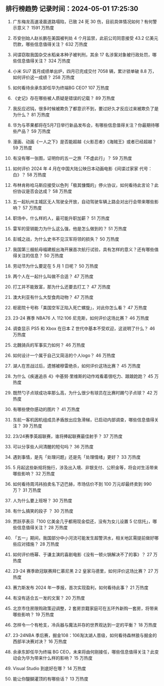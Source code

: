 
## 排行榜趋势 记录时间：2024-05-01 17:25:30
  
  1. 广东梅龙高速凌晨道路塌陷，已致 24 死 30 伤，目前具体情况如何？有何警示意义？ 1591 万热度
    
  2. 币安创始人赵长鹏在美国被判处 4 个月监禁，此前公司同意接受 43.2 亿美元罚款，哪些信息值得关注？ 632 万热度
    
  3. 间谍窃取我国杂交水稻亲本种子被判刑，其余 17 名涉案对象被行政处罚，哪些信息值得关注？ 324 万热度
    
  4. 小米 SU7 首月成绩单出炉，四月已完成交付 7058 辆，累计锁单破 8.8 万，如何评价这一成绩？ 258 万热度
    
  5. 如何看待余承东卸任华为终端BG CEO? 107 万热度
    
  6. 《史记》存在哪些被人质疑是错误的记载？ 89 万热度
    
  7. 我反应迟钝，很多时候被欺负了都意识不到，要过好久才反应过来被欺负了是为什么？ 81 万热度
    
  8. 华为与苹果都将在5月7日举行新品发布会，有哪些信息值得关注？你最期待哪些产品？ 59 万热度
    
  9. 漫画、动画《一人之下》是否能超越《火影忍者》《海贼王》或者已经超越？ 59 万热度
    
  10. 有没有哪一张图，证明你的五一之旅「不虚此行」？ 59 万热度
    
  11. 如何评价 2024 年 4 月在中国大陆公映日本动画电影《间谍过家家 代号：白》？ 58 万热度
    
  12. 布林肯称哈马斯应接受以色列「极其慷慨的」停火协议，如何看待此言论？此份协议是否会达成？ 58 万热度
    
  13. 五一起杭州主城区无人驾驶全开放，自动驾驶车辆上路会对出行会带来哪些影响？ 57 万热度
    
  14. 职场中，什么样的人，最可能升职加薪？ 51 万热度
    
  15. 雷军的营销能力为什么这么强，他是怎么做到的？ 51 万热度
    
  16. 彭城之战，为什么史书不见汉军将领的损失？ 50 万热度
    
  17. 我国第三艘航母福建舰出海开展首次航行试验，具有怎样的意义？还有哪些值得关注的信息？ 50 万热度
    
  18. 劳动节为什么要定在 5 月 1 日呢？ 50 万热度
    
  19. 两个人在一起什么叫做不合适？ 47 万热度
    
  20. 打工并不能致富，那为什么还要去打工？ 47 万热度
    
  21. 澳大利亚有什么大型食肉动物？ 47 万热度
    
  22. 枢密院十号称「美国空军正陷入死亡螺旋」，对此你怎么看？ 47 万热度
    
  23. 23-24 赛季 NBA76 人 112:106 尼克斯，如何评价这场比赛？ 46 万热度
    
  24. 调查显示 PS5 和 Xbox 在日本 Z 世代中基本不受欢迎，这说明了什么？ 46 万热度
    
  25. 北魏骑兵的军事实力如何？ 46 万热度
    
  26. 如何设计一个属于自己又简洁的个人logo？ 46 万热度
    
  27. 湖人在苦战过后，遗憾被穆雷绝杀，如何评价这场比赛？ 45 万热度
    
  28. 为什么《疾速追杀 4》中基努·里维斯的动作戏看着很吃力、踉踉跄跄？ 45 万热度
    
  29. 既然勺子点球成功率那么高，为什么很少有球员在比赛时踢勺子点球？ 42 万热度
    
  30. 有哪些使你感动的图片？ 41 万热度
    
  31. 东航一客机因机组成员矛盾放出应急滑梯，已启动内部调查，哪些信息值得关注？ 39 万热度
    
  32. 23/24赛季英超联赛，谁将捧起联赛最佳射手？ 37 万热度
    
  33. 可以分享些人间清醒的短句吗？ 36 万热度
    
  34. 遇到事情，是先「处理问题」还是先「处理情绪」更好？ 33 万热度
    
  35. 5 月起这些新规将施行，涉及出入境、非银支付、公积金等，将会对生活带来哪些影响？ 32 万热度
    
  36. 如何看待周鸿祎拍卖名下迈巴赫，市场估价不到 100 万元却最终卖到 990 万？ 31 万热度
    
  37. 人为什么要上班呀？ 30 万热度
    
  38. 有什么搞笑的段子 ？ 30 万热度
    
  39. 贾跃亭表示「100 亿美金几乎都用现金偿还，没有为女儿设置 5 亿信托」，哪些信息值得关注？ 28 万热度
    
  40. 「五一」期间，我国部分中小河流可能发生超警洪水，相关地区需提前做好哪些应对措施？ 28 万热度
    
  41. 如何评价杨幂、于谦主演的喜剧电影《没有一顿火锅解决不了的事》？ 27 万热度
    
  42. 23-24 赛季欧冠联赛拜仁慕尼黑 2:2 皇家马德里，如何评价这场比赛？ 27 万热度
    
  43. 赛力斯发布 2024 年一季报，首次实现盈利，如何看待此事？ 21 万热度
    
  44. 有没有适合五一发的文案？ 20 万热度
    
  45. 北京市住房限购政策迎调整，2 套房京籍家庭可在五环外新购一套房，将带来哪些影响？ 19 万热度
    
  46. 怎样令一个有枪支，冷兵器与魔法并存的世界观达到一定的平衡？ 18 万热度
    
  47. 23-24NBA 季后赛，掘金108：106淘汰湖人晋级，如何看待森林狼与掘金的西部半决赛对决？ 16 万热度
    
  48. 余承东卸任华为终端 BG CEO，未来将由何刚接任，哪些信息值得关注？此变动会为华为带来什么样的影响？ 15 万热度
    
  49. Visual Studio 到底好在哪？ 14 万热度
    
  50. 能让你醍醐灌顶的有哪些话？ 13 万热度
    